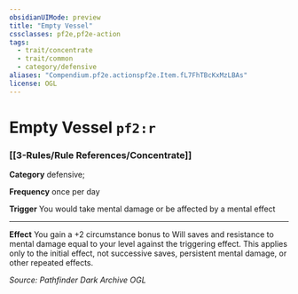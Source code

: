```yaml
---
obsidianUIMode: preview
title: "Empty Vessel"
cssclasses: pf2e,pf2e-action
tags:
  - trait/concentrate
  - trait/common
  - category/defensive
aliases: "Compendium.pf2e.actionspf2e.Item.fL7FhTBcKxMzLBAs"
license: OGL
---
```

# Empty Vessel `pf2:r`

### [[3-Rules/Rule References/Concentrate]]

**Category** defensive; 




**Frequency** once per day

**Trigger** You would take mental damage or be affected by a mental effect

* * *

**Effect** You gain a +2 circumstance bonus to Will saves and resistance to mental damage equal to your level against the triggering effect. This applies only to the initial effect, not successive saves, persistent mental damage, or other repeated effects.

*Source: Pathfinder Dark Archive*
*OGL*
